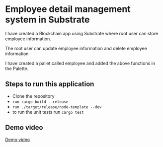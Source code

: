 # Employee detail management system in Substrate

I have created a Blockchain app using Substrate where root user can store employee information.

The root user can update employee information and delete employee information

I have created a pallet called employee and added  the above functions in the Palette. 




##  Steps to run this application

- Clone the repository
- ```run cargo build --release```
- ```run ./target/release/node-template --dev```
- to run the unit tests run ```cargo test```



## Demo video

<a href="https://drive.google.com/file/d/1bff0MipDszUAG7Xt8LLvllNIPOdT4f02/view?usp=share_link"> Demo video</a>
